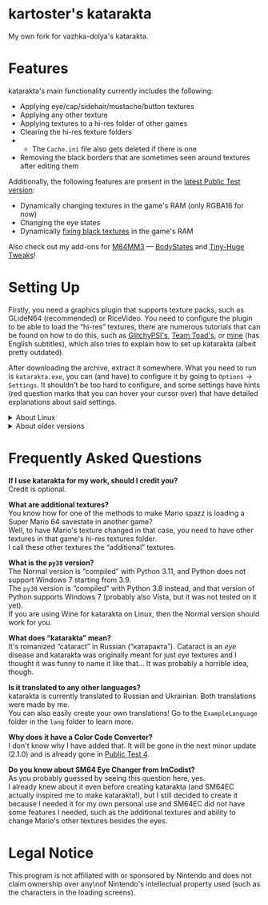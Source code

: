 # kartoster's katarakta
My own fork for vazhka-dolya's katarakta.

# Features
katarakta's main functionality currently includes the following:
- Applying eye/cap/sidehair/mustache/button textures
- Applying any other texture
- Applying textures to a hi-res folder of other games
- Clearing the hi-res texture folders
- - The `Cache.ini` file also gets deleted if there is one
- Removing the black borders that are sometimes seen around textures after editing them

Additionally, the following features are present in the [latest Public Test version](https://github.com/vazhka-dolya/katarakta/releases/tag/vpt4):
- Dynamically changing textures in the game's RAM (only RGBA16 for now)
- Changing the eye states
- Dynamically [fixing black textures](https://github.com/vazhka-dolya/sm64_save_state_fixer) in the game's RAM

Also check out my add-ons for [M64MM3](https://github.com/projectcomet64/M64MM) — [BodyStates](https://github.com/vazhka-dolya/bodystates) and [Tiny-Huge Tweaks](https://github.com/vazhka-dolya/TinyHugeTweaks)!

# Setting Up
Firstly, you need a graphics plugin that supports texture packs, such as GLideN64 (recommended) or RiceVideo. You need to configure the plugin to be able to load the “hi-res” textures, there are numerous tutorials that can be found on how to do this, such as [GlitchyPSI's](https://www.youtube.com/watch?v=AsmwKbv054g), [Team Toad's](https://www.youtube.com/watch?v=o33pdMVl2Ow), or [mine](https://www.youtube.com/watch?v=1VsTe2No9eA) (has English subtitles), which also tries to explain how to set up katarakta (albeit pretty outdated).

After downloading the archive, extract it somewhere. What you need to run is `katarakta.exe`, you can (and have) to configure it by going to `Options` -> `Settings`. It shouldn't be too hard to configure, and some settings have hints (red question marks that you can hover your cursor over) that have detailed explanations about said settings.

<details>
  <summary>About Linux</summary>

So far, I haven't really paid much attention to Linux, because things like Project64 and [M64MM3](https://github.com/projectcomet64/M64MM) don't have Linux versions either and require you to use [Wine](https://www.winehq.org/), which should work completely fine with katarakta, too. You can also run katarakta from source, and I don't think it will have problems on other platforms since katarakta shouldn't contain anything Windows-specific.

Public Test 3 has a Linux version, which I have tested a little on an Arch Linux virtual machine and it seemed to work there, but I can't say for sure if it works on any other distribution.

</details>

<details>
  <summary>About older versions</summary>

### For Public Test 3
Same as for 2.0.0+
### For 1.4.0–1.4.13 and Public Test 1 & 2
After downloading the archive, extract it somewhere. What you need to run is `katarakta.exe`, you can (and have) to configure it by going to `Options` -> `Settings`.\
In the Settings, you need to put the path to the Super Mario 64 hi-res folder, this path should be the same as the graphics plugin's texture pack path, but include `/SUPER MARIO 64/` (or whatever the game's name is for you, but it's most likely `SUPER MARIO 64` unless you are using a ROM hack or something) in the end. An example of a correct path would be `D:/Project64/Plugin/GFX/hires_texture/SUPER MARIO 64/`.\
After configuring, click `Save`.
### For 1.0.0–1.3.0
Configuring 1.0.0–1.3.0 should be mostly the same as it is with the newer versions, but done inside a text editor instead of a GUI for settings.\
After downloading the archive, extract it somewhere. Open `config.txt` and follow the instructions. There are also guides in Ukrainian and Russian.\
What you need to run is `katarakta.exe`\
`kataraktaConsole.exe` is, obviously, the console version of katarakta, this version was made for testing, it lacks some features the GUI version has and you probably would not want to use that.
## Languages in older versions
### 1.0.0–1.4.2
These versions are translated to Russian and Ukrainian.
### 1.4.3–1.4.13
These versions are translated to Russian, Ukrainian, and Kazakh (both Cyrillic and Latin alphabets). The Kazakh translation was made by [RMSM64](https://www.youtube.com/@rmsm64).
### Public Test 1
This version is translated to Russian, Ukrainian, and Kazakh (both Cyrillic and Latin alphabets). It also now allows you to create custom translations.
### Public Test 2 & Public Test 3
This version is translated to Russian and Ukrainian. The Kazakh translation was removed in Public Test 2 because it was hard to maintain and no one used it anyway.

</details>

# Frequently Asked Questions
**If I use katarakta for my work, should I credit you?**\
Credit is optional.

**What are additional textures?**\
You know how for one of the methods to make Mario spazz is loading a Super Mario 64 savestate in another game?\
Well, to have Mario's texture changed in that case, you need to have other textures in that game's hi-res textures folder.\
I call these other textures the “additional” textures.

**What is the `py38` version?**\
The Normal version is “compiled” with Python 3.11, and Python does not support Windows 7 starting from 3.9.\
The `py38` version is “compiled” with Python 3.8 instead, and that version of Python supports Windows 7 (probably also Vista, but it was not tested on it yet).\
If you are using Wine for katarakta on Linux, then the Normal version should work for you.

**What does “katarakta” mean?**\
It's romanized “cataract” in Russian (“катаракта”). Cataract is an *eye* disease and katarakta was originally meant for just *eye* textures and I thought it was funny to name it like that… It was probably a horrible idea, though.

**Is it translated to any other languages?**\
katarakta is currently translated to Russian and Ukrainian. Both translations were made by me.\
You can also easily create your own translations! Go to the `ExampleLanguage` folder in the `lang` folder to learn more.

**Why does it have a Color Code Converter?**\
I don't know why I have added that. It will be gone in the next minor update (2.1.0) and is already gone in [Public Test 4](https://github.com/vazhka-dolya/katarakta/releases/tag/vpt4).

**Do you know about SM64 Eye Changer from ImCodist?**\
As you probably guessed by seeing this question here, yes.\
I already knew about it even before creating katarakta (and SM64EC actually inspired me to make katarakta!), but I still decided to create it because I needed it for my own personal use and SM64EC did not have some features I needed, such as the additional textures and ability to change Mario's other textures besides the eyes.

# Legal Notice
This program is not affiliated with or sponsored by Nintendo and does not claim ownership over any\nof Nintendo's intellectual property used (such as the characters in the loading screens).
